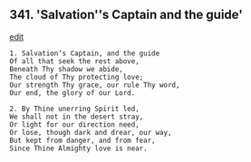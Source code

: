 
## 341.  'Salvation''s Captain and the guide'
[edit](https://docs.google.com/document/d/1zEH6VKBjhBDyjHtKfyhMb9Ec-SYzpAZQ/edit?mode=html)



    1. Salvation’s Captain, and the guide
    Of all that seek the rest above,
    Beneath Thy shadow we abide,
    The cloud of Thy protecting love;
    Our strength Thy grace, our rule Thy word, 
    Our end, the glory of our Lord.

    2. By Thine unerring Spirit led,
    We shall not in the desert stray,
    Or light for our direction need,
    Or lose, though dark and drear, our way, 
    But kept from danger, and from fear,
    Since Thine Almighty love is near.
